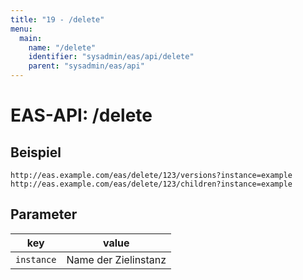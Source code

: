 ```yaml
---
title: "19 - /delete"
menu:
  main:
    name: "/delete"
    identifier: "sysadmin/eas/api/delete"
    parent: "sysadmin/eas/api"
---
```

#  EAS-API: /delete

##  Beispiel

```url
http://eas.example.com/eas/delete/123/versions?instance=example
http://eas.example.com/eas/delete/123/children?instance=example
```


##  Parameter


|key|value|
|---|---|
|`instance`          |Name der Zielinstanz|



